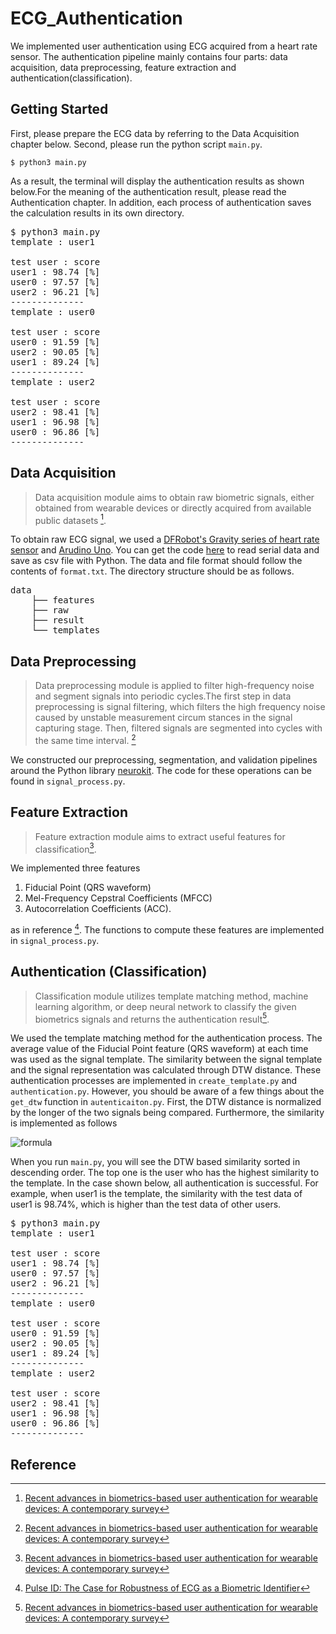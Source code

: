 # ECG_Authentication
We  implemented user authentication using ECG acquired from a heart rate sensor. The authentication pipeline mainly contains four parts: data acquisition, data preprocessing, feature extraction and authentication(classification).
## Getting Started
First, please prepare the ECG data by referring to the Data Acquisition chapter below. Second, please run the python script `main.py`.

```
$ python3 main.py
```

As a result, the terminal will display the authentication results as shown below.For the meaning of the authentication result, please read the Authentication chapter. In addition, each process of authentication saves the calculation results in its own directory.


<pre>
$ python3 main.py 
template : user1

test user : score
user1 : 98.74 [%]
user0 : 97.57 [%]
user2 : 96.21 [%]
--------------
template : user0

test user : score
user0 : 91.59 [%]
user2 : 90.05 [%]
user1 : 89.24 [%]
--------------
template : user2

test user : score
user2 : 98.41 [%]
user1 : 96.98 [%]
user0 : 96.86 [%]
--------------
</pre>


## Data Acquisition
>Data acquisition module aims to obtain raw biometric signals, either obtained from wearable devices or directly acquired from available public datasets [^1].

To obtain raw ECG signal, we used a [DFRobot's Gravity series of heart rate sensor](https://wiki.dfrobot.com/Heart_Rate_Monitor_Sensor_SKU__SEN0213) and [Arudino Uno](https://www.switch-science.com/catalog/789/). You can get the code [here](https://github.com/Rvoiiima/research-lib/blob/main/serial-to-csv.py) to read serial data and save as csv file with Python. The data and file format should follow the contents of `format.txt`. The directory structure should be as follows.

<pre>
data
    ├── features
    ├── raw
    ├── result
    └── templates
</pre>

## Data Preprocessing
>Data preprocessing module is applied to filter high-frequency noise and segment signals into periodic cycles.The first step in data preprocessing is signal filtering, which filters the high frequency noise caused by unstable measurement circum stances in the signal capturing stage. Then, filtered signals are segmented into cycles with the same time interval.  [^1]

We constructed our preprocessing, segmentation, and validation pipelines around the Python library [neurokit](https://github.com/neuropsychology/NeuroKit). The code for these operations can be found in `signal_process.py`.

## Feature Extraction
>Feature extraction module aims to extract useful features for classification[^1].

We implemented three features 

1. Fiducial Point (QRS waveform)
2. Mel-Frequency Cepstral Coefficients (MFCC)
3. Autocorrelation Coefficients (ACC).

as in reference [^2]. The functions to compute these features are implemented in `signal_process.py`.

## Authentication (Classification)
>Classification module utilizes template matching method, machine learning algorithm, or deep neural network to classify the given biometrics signals and returns the authentication result[^1].

We used the template matching method for the authentication process. The average value of the Fiducial Point feature (QRS waveform) at each time was used as the signal template. The similarity between the signal template and the signal representation was calculated through DTW distance. These authentication processes are implemented in `create_template.py` and `authentication.py`. However, you should be aware of a few things about the `get_dtw` function in `autenticaiton.py`. First, the DTW distance is normalized by the longer of the two signals being compared. Furthermore, the similarity is implemented as follows

![formula](https://render.githubusercontent.com/render/math?math=$\color{white}{similarity=(1-DTW%20distance)\times100}$)


When you run `main.py`, you will see the  DTW based similarity sorted in descending order. The top one is the user who has the highest similarity to the template. In the case shown below, all authentication is successful. For example, when user1 is the template, the similarity with the test data of user1 is 98.74%, which is higher than the test data of other users.

<pre>
$ python3 main.py 
template : user1

test user : score
user1 : 98.74 [%]
user0 : 97.57 [%]
user2 : 96.21 [%]
--------------
template : user0

test user : score
user0 : 91.59 [%]
user2 : 90.05 [%]
user1 : 89.24 [%]
--------------
template : user2

test user : score
user2 : 98.41 [%]
user1 : 96.98 [%]
user0 : 96.86 [%]
--------------
</pre>
## Reference
[^1]: [Recent advances in biometrics-based user authentication for wearable devices: A contemporary survey](https://www.sciencedirect.com/science/article/pii/S1051200421001597)

[^2]: [Pulse ID: The Case for Robustness of ECG as a Biometric Identifier](https://ieeexplore.ieee.org/abstract/document/9231814?casa_token=MSFLdT4NURgAAAAA:bXAhP9l8GxK9Pbwpwi7dtX0ok0htsjG5D1w99tS7Fnb4-E4U2_OfEBcEehfkP_LvbJ8VDZG_tQ)
